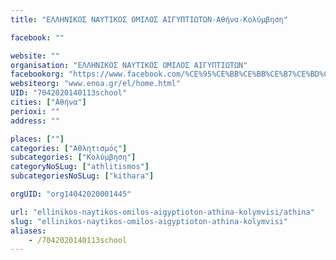 ```yaml
---
title: "ΕΛΛΗΝΙΚΟΣ ΝΑΥΤΙΚΟΣ ΟΜΙΛΟΣ ΑΙΓΥΠΤΙΩΤΩΝ-Αθήνα-Κολύμβηση"

facebook: ""

website: ""
organisation: "ΕΛΛΗΝΙΚΟΣ ΝΑΥΤΙΚΟΣ ΟΜΙΛΟΣ ΑΙΓΥΠΤΙΩΤΩΝ"
facebookorg: "https://www.facebook.com/%CE%95%CE%BB%CE%BB%CE%B7%CE%BD%CE%B9%CE%BA%CE%BF%CF%82-%CE%9D%CE%B1%CF%85%CF%84%CE%B9%CE%BA%CE%BF%CF%82-%CE%9F%CE%BC%CE%B9%CE%BB%CE%BF%CF%82-%CE%91%CE%B9%CE%B3%CF%85%CF%80%CF%84%CE%B9%CF%89%CF%84%CF%89%CE%BD-ENOA-201406823258107/"
websiteorg: "www.enoa.gr/el/home.html"
UID: "7042020140113school"
cities: ["Αθήνα"]
perioxi: ""
address: ""

places: [""]
categories: ["Αθλητισμός"]
subcategories: ["Κολύμβηση"]
categoryNoSLug: ["athlitismos"]
subcategoriesNoSLug: ["kithara"]

orgUID: "org14042020001445"

url: "ellinikos-naytikos-omilos-aigyptioton-athina-kolymvisi/athina"
slug: "ellinikos-naytikos-omilos-aigyptioton-athina-kolymvisi"
aliases:
    - /7042020140113school
---
```





